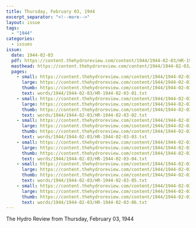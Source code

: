 ```yaml
---
title: Thursday, February 03, 1944
excerpt_separator: "<!--more-->"
layout: issue
tags:
  - "1944"
categories:
  - issues
issue:
  date: 1944-02-03
  pdf: https://content.thehydroreview.com/content/1944/1944-02-03/HR-1944-02-03.pdf
  masthead: https://content.thehydroreview.com/content/1944/1944-02-03/masthead/HR-1944-02-03.jpg
  pages:
    - small: https://content.thehydroreview.com/content/1944/1944-02-03/small/HR-1944-02-03-01.jpg
      large: https://content.thehydroreview.com/content/1944/1944-02-03/large/HR-1944-02-03-01.jpg
      thumb: https://content.thehydroreview.com/content/1944/1944-02-03/thumbnails/HR-1944-02-03-01.jpg
      text: words/1944/1944-02-03/HR-1944-02-03-01.txt
    - small: https://content.thehydroreview.com/content/1944/1944-02-03/small/HR-1944-02-03-02.jpg
      large: https://content.thehydroreview.com/content/1944/1944-02-03/large/HR-1944-02-03-02.jpg
      thumb: https://content.thehydroreview.com/content/1944/1944-02-03/thumbnails/HR-1944-02-03-02.jpg
      text: words/1944/1944-02-03/HR-1944-02-03-02.txt
    - small: https://content.thehydroreview.com/content/1944/1944-02-03/small/HR-1944-02-03-03.jpg
      large: https://content.thehydroreview.com/content/1944/1944-02-03/large/HR-1944-02-03-03.jpg
      thumb: https://content.thehydroreview.com/content/1944/1944-02-03/thumbnails/HR-1944-02-03-03.jpg
      text: words/1944/1944-02-03/HR-1944-02-03-03.txt
    - small: https://content.thehydroreview.com/content/1944/1944-02-03/small/HR-1944-02-03-04.jpg
      large: https://content.thehydroreview.com/content/1944/1944-02-03/large/HR-1944-02-03-04.jpg
      thumb: https://content.thehydroreview.com/content/1944/1944-02-03/thumbnails/HR-1944-02-03-04.jpg
      text: words/1944/1944-02-03/HR-1944-02-03-04.txt
    - small: https://content.thehydroreview.com/content/1944/1944-02-03/small/HR-1944-02-03-05.jpg
      large: https://content.thehydroreview.com/content/1944/1944-02-03/large/HR-1944-02-03-05.jpg
      thumb: https://content.thehydroreview.com/content/1944/1944-02-03/thumbnails/HR-1944-02-03-05.jpg
      text: words/1944/1944-02-03/HR-1944-02-03-05.txt
    - small: https://content.thehydroreview.com/content/1944/1944-02-03/small/HR-1944-02-03-06.jpg
      large: https://content.thehydroreview.com/content/1944/1944-02-03/large/HR-1944-02-03-06.jpg
      thumb: https://content.thehydroreview.com/content/1944/1944-02-03/thumbnails/HR-1944-02-03-06.jpg
      text: words/1944/1944-02-03/HR-1944-02-03-06.txt
---
```


The Hydro Review from Thursday, February 03, 1944

<!--more-->

